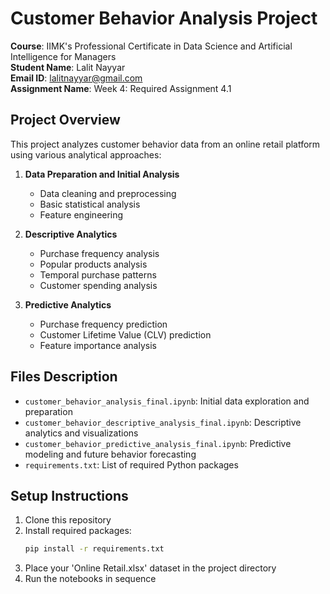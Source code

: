 # Customer Behavior Analysis Project

**Course**: IIMK's Professional Certificate in Data Science and Artificial Intelligence for Managers  
**Student Name**: Lalit Nayyar  
**Email ID**: lalitnayyar@gmail.com  
**Assignment Name**: Week 4: Required Assignment 4.1

## Project Overview
This project analyzes customer behavior data from an online retail platform using various analytical approaches:

1. **Data Preparation and Initial Analysis**
   - Data cleaning and preprocessing
   - Basic statistical analysis
   - Feature engineering

2. **Descriptive Analytics**
   - Purchase frequency analysis
   - Popular products analysis
   - Temporal purchase patterns
   - Customer spending analysis

3. **Predictive Analytics**
   - Purchase frequency prediction
   - Customer Lifetime Value (CLV) prediction
   - Feature importance analysis

## Files Description
- `customer_behavior_analysis_final.ipynb`: Initial data exploration and preparation
- `customer_behavior_descriptive_analysis_final.ipynb`: Descriptive analytics and visualizations
- `customer_behavior_predictive_analysis_final.ipynb`: Predictive modeling and future behavior forecasting
- `requirements.txt`: List of required Python packages

## Setup Instructions
1. Clone this repository
2. Install required packages:
   ```bash
   pip install -r requirements.txt
   ```
3. Place your 'Online Retail.xlsx' dataset in the project directory
4. Run the notebooks in sequence
